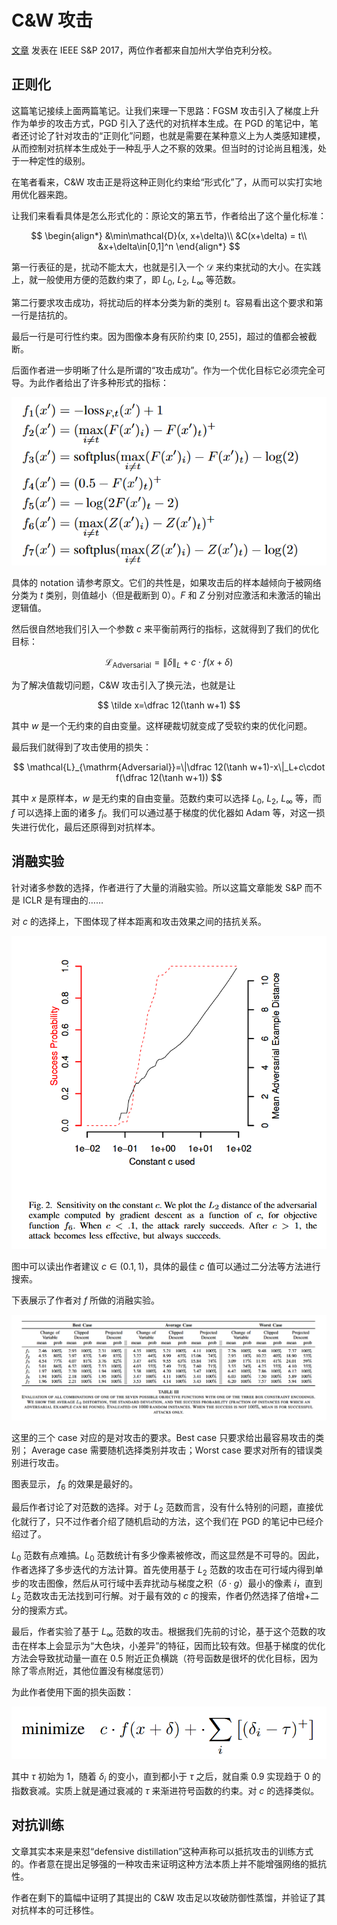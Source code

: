 # C&W 攻击

[文章](https://ieeexplore.ieee.org/stamp/stamp.jsp?tp=&arnumber=7958570&tag=1) 发表在 IEEE S&P 2017，两位作者都来自加州大学伯克利分校。

## 正则化

这篇笔记接续上面两篇笔记。让我们来理一下思路：FGSM 攻击引入了梯度上升作为单步的攻击方式，PGD 引入了迭代的对抗样本生成。在 PGD 的笔记中，笔者还讨论了针对攻击的“正则化”问题，也就是需要在某种意义上为人类感知建模，从而控制对抗样本生成处于一种乱乎人之不察的效果。但当时的讨论尚且粗浅，处于一种定性的级别。

在笔者看来，C&W 攻击正是将这种正则化约束给“形式化”了，从而可以实打实地用优化器来跑。

让我们来看看具体是怎么形式化的：原论文的第五节，作者给出了这个量化标准：

$$
\begin{align*}
    &\min\mathcal{D}(x, x+\delta)\\
    &C(x+\delta) = t\\
    &x+\delta\in[0,1]^n
\end{align*}
$$

第一行表征的是，扰动不能太大，也就是引入一个 $\mathcal{D}$ 来约束扰动的大小。在实践上，就一般使用方便的范数约束了，即 $L_0$, $L_2$, $L_\infty$ 等范数。

第二行要求攻击成功，将扰动后的样本分类为新的类别 $t$。容易看出这个要求和第一行是拮抗的。

最后一行是可行性约束。因为图像本身有灰阶约束 $[0,255]$，超过的值都会被截断。

后面作者进一步明晰了什么是所谓的“攻击成功”。作为一个优化目标它必须完全可导。为此作者给出了许多种形式的指标：

![alt text](image-7.png)

具体的 notation 请参考原文。它们的共性是，如果攻击后的样本越倾向于被网络分类为 $t$ 类别，则值越小（但是截断到 0）。$F$ 和 $Z$ 分别对应激活和未激活的输出逻辑值。

然后很自然地我们引入一个参数 $c$ 来平衡前两行的指标，这就得到了我们的优化目标：

$$
\mathcal{L}_{\mathrm{Adversarial}}=\|\delta\|_L+c\cdot f(x+\delta)
$$

为了解决值裁切问题，C&W 攻击引入了换元法，也就是让

$$
\tilde x=\dfrac 12(\tanh w+1)
$$

其中 $w$ 是一个无约束的自由变量。这样硬裁切就变成了受软约束的优化问题。

最后我们就得到了攻击使用的损失：

$$
\mathcal{L}_{\mathrm{Adversarial}}=\|\dfrac 12(\tanh w+1)-x\|_L+c\cdot f(\dfrac 12(\tanh w+1))
$$

其中 $x$ 是原样本，$w$ 是无约束的自由变量。范数约束可以选择 $L_0$, $L_2$, $L_\infty$ 等，而 $f$ 可以选择上面的诸多 $f_i$。我们可以通过基于梯度的优化器如 Adam 等，对这一损失进行优化，最后还原得到对抗样本。

## 消融实验

针对诸多参数的选择，作者进行了大量的消融实验。所以这篇文章能发 S&P 而不是 ICLR 是有理由的……

对 $c$ 的选择上，下图体现了样本距离和攻击效果之间的拮抗关系。

![alt text](image-8.png)

图中可以读出作者建议 $c\in(0.1,1)$，具体的最佳 $c$ 值可以通过二分法等方法进行搜索。

下表展示了作者对 $f$ 所做的消融实验。

![alt text](image-9.png)

这里的三个 case 对应的是对攻击的要求。Best case 只要求给出最容易攻击的类别； Average case 需要随机选择类别并攻击；Worst case 要求对所有的错误类别进行攻击。

图表显示， $f_6$ 的效果是最好的。

最后作者讨论了对范数的选择。对于 $L_2$ 范数而言，没有什么特别的问题，直接优化就行了，只不过作者介绍了随机启动的方法，这个我们在 PGD 的笔记中已经介绍过了。

$L_0$ 范数有点难搞。$L_0$ 范数统计有多少像素被修改，而这显然是不可导的。因此，作者选择了多步迭代的方法计算。首先使用基于 $L_2$ 范数的攻击在可行域内得到单步的攻击图像，然后从可行域中丢弃扰动与梯度之积（$\delta\cdot g$）最小的像素 $i$，直到 $L_2$ 范数攻击无法找到可行解。对于最有效的 $c$ 的搜索，作者仍然选择了倍增+二分的搜索方式。

最后，作者实验了基于 $L_\infty$ 范数的攻击。根据我们先前的讨论，基于这个范数的攻击在样本上会显示为“大色块，小差异”的特征，因而比较有效。但基于梯度的优化方法会导致扰动量一直在 $0.5$ 附近正负横跳（符号函数是很坏的优化目标，因为除了零点附近，其他位置没有梯度惩罚）

为此作者使用下面的损失函数：

![alt text](image-10.png)

其中 $\tau$ 初始为 $1$，随着 $\delta_i$ 的变小，直到都小于 $\tau$ 之后，就自乘 0.9 实现趋于 0 的指数衰减。实质上就是通过衰减的 $\tau$ 来渐进符号函数的约束。对 $c$ 的选择类似。

## 对抗训练

文章其实本来是来怼“defensive distillation”这种声称可以抵抗攻击的训练方式的。作者意在提出足够强的一种攻击来证明这种方法本质上并不能增强网络的抵抗性。

作者在剩下的篇幅中证明了其提出的 C&W 攻击足以攻破防御性蒸馏，并验证了其对抗样本的可迁移性。
